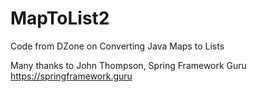 # MapToList2
Code from DZone on Converting Java Maps to Lists 

Many thanks to John Thompson, Spring Framework Guru
https://springframework.guru

